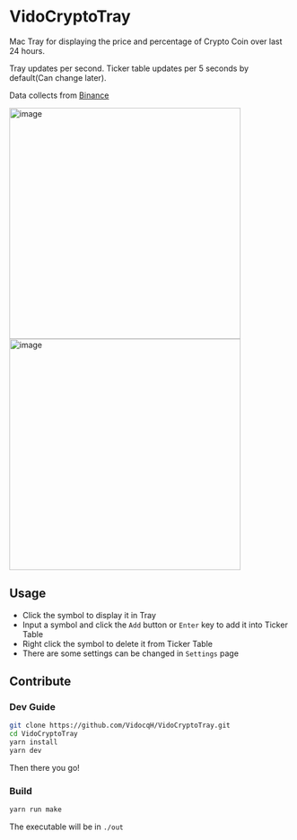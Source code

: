 # VidoCryptoTray

Mac Tray for displaying the price and percentage of Crypto Coin over last 24 hours.

Tray updates per second. Ticker table updates per 5 seconds by default(Can change later).

Data collects from [Binance](https://www.binance.com/)

<img width="412" alt="image" src="https://user-images.githubusercontent.com/16725418/221626979-3819faa1-861d-43d2-b2be-c1f2ae7b08cc.png">
<img width="412" alt="image" src="https://user-images.githubusercontent.com/16725418/221627261-312f3290-9da5-4ac5-a2f4-3bbeaa313f30.png">

## Usage
+ Click the symbol to display it in Tray
+ Input a symbol and click the `Add` button or `Enter` key to add it into Ticker Table
+ Right click the symbol to delete it from Ticker Table
+ There are some settings can be changed in `Settings` page

## Contribute

### Dev Guide
```bash
git clone https://github.com/VidocqH/VidoCryptoTray.git
cd VidoCryptoTray
yarn install
yarn dev
```
Then there you go!

### Build
```bash
yarn run make
```
The executable will be in `./out`
